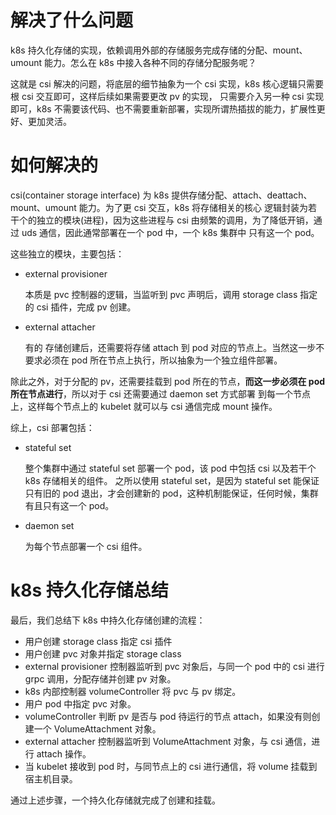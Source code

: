 # 解决了什么问题

k8s 持久化存储的实现，依赖调用外部的存储服务完成存储的分配、mount、umount 能力。怎么在 k8s 中接入各种不同的存储分配服务呢？

这就是 csi 解决的问题，将底层的细节抽象为一个 csi 实现，k8s 核心逻辑只需要根 csi 交互即可，这样后续如果需要更改 pv 的实现，
只需要介入另一种 csi 实现即可，k8s 不需要该代码、也不需要重新部署，实现所谓热插拔的能力，扩展性更好、更加灵活。

# 如何解决的

csi(container storage interface) 为 k8s 提供存储分配、attach、deattach、mount、umount 能力。为了更 csi 交互，k8s 将存储相关的核心
逻辑封装为若干个的独立的模块(进程)，因为这些进程与 csi 由频繁的调用，为了降低开销，通过 uds 通信，因此通常部署在一个 pod 中，一个 k8s 集群中
只有这一个 pod。

这些独立的模块，主要包括：

- external provisioner

    本质是 pvc 控制器的逻辑，当监听到 pvc 声明后，调用 storage class 指定的 csi 插件，完成 pv 创建。

- external attacher

    有的 存储创建后，还需要将存储 attach 到 pod 对应的节点上。当然这一步不要求必须在 pod 所在节点上执行，所以抽象为一个独立组件部署。


除此之外，对于分配的 pv，还需要挂载到 pod 所在的节点，**而这一步必须在 pod 所在节点进行**，所以对于 csi 还需要通过 daemon set 方式部署
到每一个节点上，这样每个节点上的 kubelet 就可以与 csi 通信完成 mount 操作。

综上，csi 部署包括：
- stateful set

    整个集群中通过 stateful set 部署一个 pod，该 pod 中包括 csi 以及若干个 k8s 存储相关的组件。
    之所以使用 stateful set，是因为 stateful set 能保证只有旧的 pod 退出，才会创建新的 pod，这种机制能保证，任何时候，集群有且只有这一个 pod。

- daemon set

    为每个节点部署一个 csi 组件。


# k8s 持久化存储总结

最后，我们总结下 k8s 中持久化存储创建的流程：

- 用户创建 storage class 指定 csi 插件
- 用户创建 pvc 对象并指定 storage class
- external provisioner 控制器监听到 pvc 对象后，与同一个 pod 中的 csi 进行 grpc 调用，分配存储并创建 pv 对象。
- k8s 内部控制器 volumeController 将 pvc 与 pv 绑定。
- 用户 pod 中指定 pvc 对象。
- volumeController 判断 pv 是否与 pod 待运行的节点 attach，如果没有则创建一个 VolumeAttachment 对象。
- external attacher 控制器监听到 VolumeAttachment 对象，与 csi 通信，进行 attach 操作。
- 当 kubelet 接收到 pod 时，与同节点上的 csi 进行通信，将 volume 挂载到宿主机目录。

通过上述步骤，一个持久化存储就完成了创建和挂载。